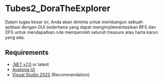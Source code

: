 # Tubes2_DoraTheExplorer
Dalam tugas besar ini, Anda akan diminta untuk membangun sebuah aplikasi dengan GUI sederhana yang dapat mengimplementasikan BFS dan DFS untuk mendapatkan rute memperoleh seluruh treasure atau harta karun yang ada.

## Requirements
- [.NET v7.0](https://dotnet.microsoft.com/en-us/download/dotnet/7.0) or latest
- [Avalonia UI](https://docs.avaloniaui.net/docs/getting-started)
- [Visual Studio 2022](https://visualstudio.microsoft.com/downloads/) (Recommendation)